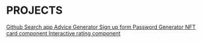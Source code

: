 # PROJECTS

<a href=https://github.com/dachidavituri/Github_seach_app>
    Github Search app
</a>
<a href=https://github.com/dachidavituri/adive-generator>
    Advice Generator 
</a>
<a href=https://github.com/dachidavituri/sign-up-form>
    Sign up form
</a>
<a href=https://github.com/dachidavituri/password-generator-app>
    Password Generator 
</a>
<a href=https://github.com/dachidavituri/nft-card-compoennt-react>
    NFT card component
</a>
<a href=https://github.com/dachidavituri/rating-component-react>
    Interactive rating component
</a>
